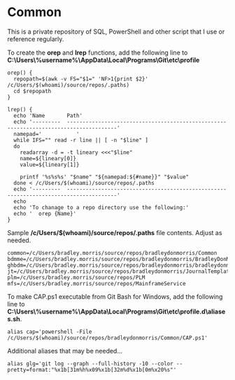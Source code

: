 # Common

This is a private repository of SQL, PowerShell and other script that I use or reference regularly.

To create the **orep** and **lrep** functions, add the following line to **C:\Users\\%username%\AppData\Local\Programs\Git\etc\profile**

```
orep() {
  repopath=$(awk -v FS="$1=" 'NF>1{print $2}' /c/Users/$(whoami)/source/repos/.paths)
  cd $repopath
}

lrep() {
  echo 'Name       Path'
  echo '---------  --------------------------------------------------------------------------------------'
  namepad='           '
  while IFS="" read -r line || [ -n "$line" ]
  do
    readarray -d = -t lineary <<<"$line"
    name=${lineary[0]}
	value=${lineary[1]}
	
    printf '%s%s%s' "$name" "${namepad:${#name}}" "$value"
  done < /c/Users/$(whoami)/source/repos/.paths
  echo '---------  --------------------------------------------------------------------------------------'
  echo
  echo 'To chanage to a repo directory use the following:'
  echo '  orep {Name}'
}
```

Sample **/c/Users/$(whoami)/source/repos/.paths** file contents. Adjust as needed.
```
common=/c/Users/bradley.morris/source/repos/bradleydonmorris/Common
bdmme=/c/Users/bradley.morris/source/repos/bradleydonmorris/BradleyDonMorris.me
ghbdm=/c/Users/bradley.morris/source/repos/bradleydonmorris/bradleydonmorris
jt=/c/Users/bradley.morris/source/repos/bradleydonmorris/JournalTemplate
plm=/c/Users/bradley.morris/source/repos/PLM
mfs=/c/Users/bradley.morris/source/repos/MainframeService
```

To make CAP.ps1 executable from Git Bash for Windows, add the following line to **C:\Users\\%username%\AppData\Local\Programs\Git\etc\profile.d\aliases.sh**.

```
alias cap='powershell -File /c/Users/$(whoami)/source/repos/bradleydonmorris/Common/CAP.ps1'
```

Additional aliases that may be needed...
```
alias glg='git log --graph --full-history -10 --color --pretty=format:"%x1b[31m%h%x09%x1b[32m%d%x1b[0m%x20%s"'
```
